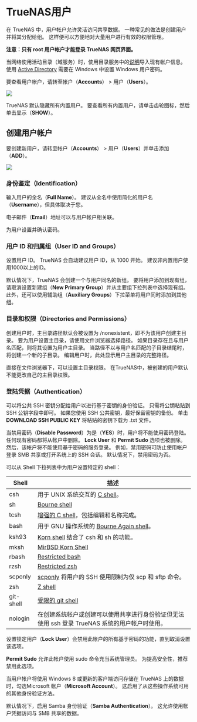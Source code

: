 # TrueNAS用户

在 TrueNAS 中，用户帐户允许灵活访问共享数据。 一种常见的做法是创建用户并将其分配给组。 这样便可以方便地对大量用户进行有效的权限管理。

**注意：只有 root 用户帐户才能登录 TrueNAS 网页界面。**

当网络使用活动目录（域服务）时，使用目录服务中的[说明](https://www.truenas.com/docs/core/directoryservices/)导入现有帐户信息。 使用 [Active Directory](https://www.truenas.com/docs/core/directoryservices/activedirectory/) 需要在 Windows 中设置 Windows 用户密码。

要查看用户帐户，请转至帐户（**Accounts**） > 用户（**Users**）。

![](https://www.truenas.com/docs/images/CORE/12.0/AccountsUsersList.png)

TrueNAS 默认隐藏所有内置用户。 要查看所有内置用户，请单击齿轮图标，然后单击显示（**SHOW**）。

## 创建用户帐户

要创建新用户，请转至帐户（**Accounts**） > 用户（**Users**）并单击添加（**ADD**）。

![](https://www.truenas.com/docs/images/CORE/12.0/AccountsUsersAdd.png)

### 身份鉴定（Identification）

输入用户的全名（**Full Name**）。 建议从全名中使用简化的用户名（**Username**），但具体取决于您。

电子邮件（**Email**）地址可以与用户帐户相关联。

为用户设置并确认密码。

### 用户 ID 和归属组（User ID and Groups）

设置用户 ID。 TrueNAS 会自动建议用户 ID，从 1000 开始。 建议非内置用户使用1000以上的ID。

默认情况下，TrueNAS 会创建一个与用户同名的新组。 要将用户添加到现有组，请取消设置新建组（**New Primary Group**）并从主要组下拉列表中选择现有组。 此外，还可以使用辅助组（**Auxiliary Groups**）下拉菜单将用户同时添加到其他组。

### 目录和权限（Directories and Permissions）

创建用户时，主目录路径默认会被设置为 /nonexistent，即不为该用户创建主目录。 要为用户设置主目录，请使用文件浏览器选择路径。 如果目录存在且与用户名匹配，则将其设置为用户主目录。 当路径不以与用户名匹配的子目录结尾时，将创建一个新的子目录。 编辑用户时，此处显示用户主目录的完整路径。

直接在文件浏览器下，可以设置主目录权限。 在TrueNAS中，被创建的用户默认不能更改自己的主目录权限。



### 登陆凭据（Authentication）

可以将公共 SSH 密钥分配给用户以进行基于密钥的身份验证。 只需将公钥粘贴到 SSH 公钥字段中即可。 如果您使用 SSH 公共密钥，最好保留密钥的备份。 单击 **DOWNLOAD SSH PUBLIC KEY** 将粘贴的密钥下载为 .txt 文件。

当禁用密码（**Disable Password**）为是（**YES**）时，用户将不能使用密码登陆。 任何现有密码都将从帐户中删除。 **Lock User** 和 **Permit Sudo** 选项也被删除。 然后，该帐户将不能使用基于密码的服务登录。 例如，禁用密码可防止使用帐户登录 SMB 共享或打开系统上的 SSH 会话。 默认情况下，禁用密码为否。

可以从 Shell 下拉列表中为用户设置特定的 shell：

| Shell     | 描述                                                         |
| --------- | ------------------------------------------------------------ |
| csh       | 用于 UNIX 系统交互的 [C shell](https://docs.freebsd.org/44doc/usd/04.csh/paper.html)。 |
| sh        | [Bourne shell](https://www.in-ulm.de/~mascheck/bourne/v7/)   |
| tcsh      | [增强的 C shell](https://www.tcsh.org/)，包括编辑和名称完成。 |
| bash      | 用于 GNU 操作系统的 [Bourne Again shell](https://www.gnu.org/software/bash/manual/bash.html)。 |
| ksh93     | [Korn shell](http://www.kornshell.com/) 结合了 csh 和 sh 的功能。 |
| mksh      | [MirBSD Korn Shell](https://www.mirbsd.org/mksh.htm)         |
| rbash     | [Restricted bash](https://www.gnu.org/software/bash/manual/html_node/The-Restricted-Shell.html) |
| rzsh      | [Restricted zsh](https://www.csse.uwa.edu.au/programming/linux/zsh-doc/zsh_14.html) |
| scponly   | [scponly](https://github.com/scponly/scponly/wiki) 将用户的 SSH 使用限制为仅 scp 和 sftp 命令。 |
| zsh       | [Z shell](http://zsh.sourceforge.net/)                       |
| git-shell | [受限的 git shell](https://git-scm.com/docs/git-shell)       |
| nologin   | 在创建系统帐户或创建可以使用共享进行身份验证但无法使用 ssh 登录 TrueNAS 系统的用户帐户时使用。 |

设置锁定用户（**Lock User**）会禁用此帐户的所有基于密码的功能，直到取消设置该选项。

**Permit Sudo** 允许此帐户使用 sudo 命令充当系统管理员。 为提高安全性，推荐禁用此选项。

当用户帐户将使用 Windows 8 或更新的客户端访问存储在 TrueNAS 上的数据时，勾选Microsoft 帐户（**Microsoft Account**）。 这启用了从这些操作系统可用的其他身份验证方法。

默认情况下，启用 Samba 身份验证（**Samba Authentication**）。 这允许使用帐户凭据访问与 SMB 共享的数据。

